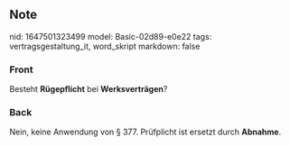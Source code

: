 ## Note
nid: 1647501323499
model: Basic-02d89-e0e22
tags: vertragsgestaltung_it, word_skript
markdown: false

### Front
Besteht <b>Rügepflicht</b> bei <b>Werksverträgen</b>?

### Back
Nein, keine Anwendung von § 377. Prüfplicht ist ersetzt durch
<b>Abnahme</b>.
